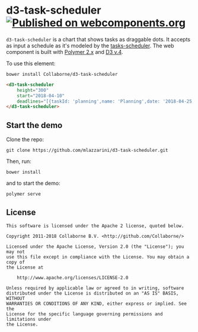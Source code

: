 d3-task-scheduler
[![Published on webcomponents.org](https://img.shields.io/badge/webcomponents.org-published-blue.svg)](https://www.webcomponents.org/element/collaborne/d3-task-scheduler)
=================

`d3-task-scheduler` is a chart that shows tasks as draggable dots. It accepts as input a schedule as it's modeled by the [tasks-scheduler](https://github.com/Collaborne/tasks-scheduler). The web component is built with [Polymer 2.x](https://www.polymer-project.org) and [D3 v.4](http://d3js.org).

To use this element:

`bower install Collaborne/d3-task-scheduler`

<!--
```
<custom-element-demo>
  <template>
    <link rel="import" href="d3-task-scheduler.html">
    <next-code-block></next-code-block>
  </template>
</custom-element-demo>
```
-->
```html
<d3-task-scheduler
    height="300"
    start="2018-04-10"
    deadlines="[{taskId: 'planning',name: 'Planning',date: '2018-04-25'},{taskId: 'concepting',name: 'Concepting',date: '2018-05-05'},{taskId: 'implementation',name: 'Implementation',date: '2018-05-20'}]">
</d3-task-scheduler>
```

## Start the demo
Clone the repo:
```
git clone https://github.com/mlazzarini/d3-task-scheduler.git
```

Then, run:
```
bower install
```
and to start the demo:
```
polymer serve
```

## License

    This software is licensed under the Apache 2 license, quoted below.

    Copyright 2011-2018 Collaborne B.V. <http://github.com/Collaborne/>

    Licensed under the Apache License, Version 2.0 (the "License"); you may not
    use this file except in compliance with the License. You may obtain a copy of
    the License at

        http://www.apache.org/licenses/LICENSE-2.0

    Unless required by applicable law or agreed to in writing, software
    distributed under the License is distributed on an "AS IS" BASIS, WITHOUT
    WARRANTIES OR CONDITIONS OF ANY KIND, either express or implied. See the
    License for the specific language governing permissions and limitations under
    the License.
    
